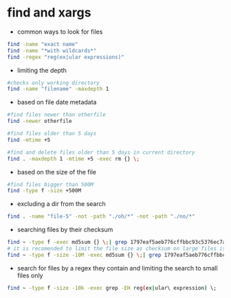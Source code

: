 # find and xargs

* common ways to look for files

```bash
find -name "exact name"
find -name "*with wildcards*"
find -regex "reg(ex|ular expressions)"
```

* limiting the depth

```bash
#checks only working directory
find -name "filename" -maxdepth 1
```

* based on file date metadata

```bash
#find files newer than otherfile
find -newer otherfile

#find files older than 5 days
find -mtime +5

#find and delete files older than 5 days in current directory
find . -maxdepth 1 -mtime +5 -exec rm {} \;
```

* based on the size of the file

```bash
#find files bigger than 500M
find -type f -size +500M
```

* excluding a dir from the search

```bash
find . -name "file-5" -not -path "./oh/*" -not -path "./no/*"
```

* searching files by their checksum

```bash
find ~ -type f -exec md5sum {} \;| grep 1797eaf5aeb776cffbbc93c5376ec7ab
# it is recomended to limit the file size as checksum on large files is cpu intensive
find ~ -type f -size -10M -exec md5sum {} \;| grep 1797eaf5aeb776cffbbc93c5376ec7ab
```

* search for files by a regex they contain and limiting the search to small files only
```bash
find ~ -type f -size -10k -exec grep -EH reg(ex|ular\ expression) \;
```
